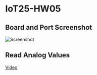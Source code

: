 # IoT25-HW05

## Board and Port Screenshot
![Screenshot](./IoT25-HW05.png)

## Read Analog Values
[Video](https://youtube.com/shorts/D6j1N3D-ixg)


